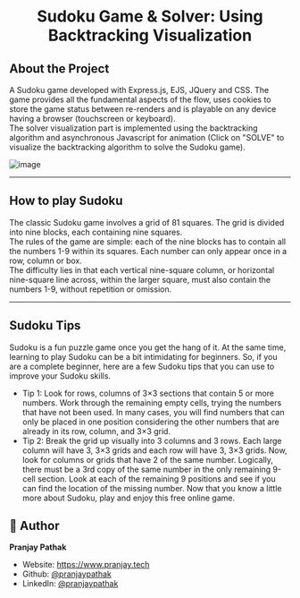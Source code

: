 <h1 align="center">Sudoku Game & Solver: Using Backtracking Visualization</h1>

## About the Project
   <p>A Sudoku game developed with Express.js, EJS, JQuery and CSS. The game provides all the fundamental aspects of the flow, uses cookies to store the game status between re-renders and is playable on any device having a browser (touchscreen or keyboard).
<br/>
The solver visualization part is implemented using the backtracking algorithm and asynchronous Javascript for animation (Click on "SOLVE" to visualize the backtracking algorithm to solve the Sudoku game).
</p>

![image](https://user-images.githubusercontent.com/53118772/153374762-e746daf7-4869-4f56-b44c-d6babe5de42b.png)

   <hr/>
   
## How to play Sudoku
   
   <p>
       The classic Sudoku game involves a grid of 81 squares. The grid is divided into nine blocks, each containing nine squares.
    <br>
       The rules of the game are simple: each of the nine blocks has to contain all the numbers 1-9 within its squares. Each number can only appear once in a row, column or box.
    <br>
       The difficulty lies in that each vertical nine-square column, or horizontal nine-square line across, within the larger square, must also contain the numbers 1-9, without repetition or omission.
    </p>
    <hr/>
    
## Sudoku Tips
   
  <p>
    Sudoku is a fun puzzle game once you get the hang of it. At the same time, learning to play Sudoku can be a bit intimidating for beginners. So, if you are a complete beginner, here are a few Sudoku tips that you can use to improve your Sudoku skills.
    <br>
    
  <ul>
  <li>
    Tip 1: Look for rows, columns of 3×3 sections that contain 5 or more numbers. Work through the remaining empty cells, trying the numbers that have not been used. In many cases, you will find numbers that can only be placed in one position considering the other numbers that are already in its row, column, and 3×3 grid.
  </li>
  <li>
    Tip 2: Break the grid up visually into 3 columns and 3 rows. Each large column will have 3, 3×3 grids and each row will have 3, 3×3 grids. Now, look for columns or grids that have 2 of the same number. Logically, there must be a 3rd copy of the same number in the only remaining 9-cell section. Look at each of the remaining 9 positions and see if you can find the location of the missing number.
    Now that you know a little more about Sudoku, play and enjoy this free online game.
</p>
  
  </ul>
  </p>

## 👤 Author

**Pranjay Pathak**

* Website: https://www.pranjay.tech
* Github: [@pranjaypathak](https://github.com/pranjaypathak)
* LinkedIn: [@pranjaypathak](https://linkedin.com/in/pranjaypathak)
